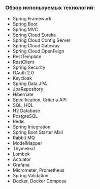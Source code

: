 ### Обзор используемых технологий:

- Spring Framework
- Spring Boot
- Spring MVC
- Spring Cloud Eureka
- Spring Cloud Config Server
- Spring Cloud Gateway
- Spring Cloud OpenFeign
- RestTemplate
- RestClient
- Spring Security
- OAuth 2.0
- Keycloak
- Spring Data JPA
- JpaRepository
- Hibernate
- Specification, Criteria API
- SQL, HQL
- H2 Database
- PostgreSQL
- Redis
- Spring Integration
- Spring Boot Starter Mail
- Rabbit MQ
- ModelMapper
- Thymeleaf
- Lombok
- Actuator
- Grafana
- Micrometer, Prometheus
- Spring Validation
- Docker, Docker Compose
